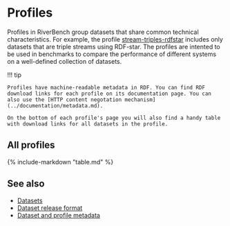 # Profiles

Profiles in RiverBench group datasets that share common technical characteristics. For example, the profile [stream-triples-rdfstar](stream-triples-rdfstar/dev.md) includes only datasets that are triple streams using RDF-star. The profiles are intented to be used in benchmarks to compare the performance of different systems on a well-defined collection of datasets.

!!! tip

    Profiles have machine-readable metadata in RDF. You can find RDF download links for each profile on its documentation page. You can also use the [HTTP content negotation mechanism](../documentation/metadata.md).

    On the bottom of each profile's page you will also find a handy table with download links for all datasets in the profile.

## All profiles

{%
   include-markdown "table.md"
%}

## See also
* [Datasets](../datasets/index.md)
* [Dataset release format](../documentation/dataset-release-format.md)
* [Dataset and profile metadata](../documentation/metadata.md)
